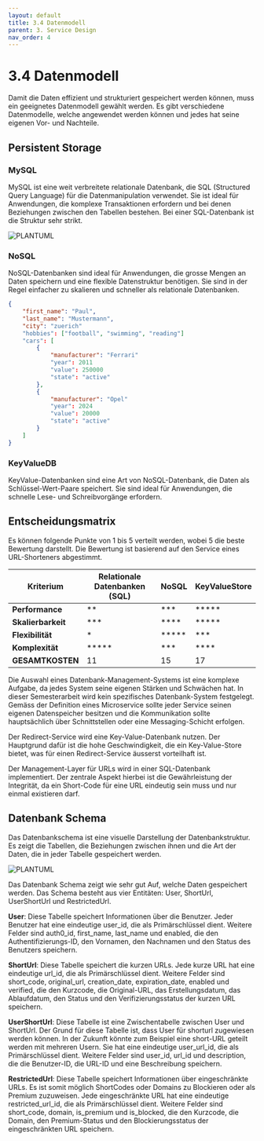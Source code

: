 ```yaml
---
layout: default
title: 3.4 Datenmodell
parent: 3. Service Design
nav_order: 4
---
```


# 3.4 Datenmodell

Damit die Daten effizient und strukturiert gespeichert werden können, muss ein geeignetes Datenmodell gewählt werden. Es gibt verschiedene Datenmodelle, welche angewendet werden können und jedes hat seine eigenen Vor- und Nachteile.

## Persistent Storage

### MySQL

MySQL ist eine weit verbreitete relationale Datenbank, die SQL (Structured Query Language) für die Datenmanipulation verwendet. Sie ist ideal für Anwendungen, die komplexe Transaktionen erfordern und bei denen Beziehungen zwischen den Tabellen bestehen. Bei einer SQL-Datenbank ist die Struktur sehr strikt.

![PLANTUML](https://www.plantuml.com/plantuml/proxy?cache=no&src=https://raw.githubusercontent.com/Cloud-native-engineering/sem03_docs/dev/resources/artifacts/sql_example.plantuml)

### NoSQL

NoSQL-Datenbanken sind ideal für Anwendungen, die grosse Mengen an Daten speichern und eine flexible Datenstruktur benötigen. Sie sind in der Regel einfacher zu skalieren und schneller als relationale Datenbanken.

```json
{
    "first_name": "Paul",
    "last_name": "Mustermann",
    "city": "zuerich"
    "hobbies": ["football", "swimming", "reading"]
    "cars": [
        {
            "manufacturer": "Ferrari"
            "year": 2011
            "value": 250000
            "state": "active"
        },
        {
            "manufacturer": "Opel"
            "year": 2024
            "value": 20000
            "state": "active"
        }
    ]
}
```

### KeyValueDB

KeyValue-Datenbanken sind eine Art von NoSQL-Datenbank, die Daten als Schlüssel-Wert-Paare speichert. Sie sind ideal für Anwendungen, die schnelle Lese- und Schreibvorgänge erfordern.

## Entscheidungsmatrix

Es können folgende Punkte von 1 bis 5 verteilt werden, wobei 5 die beste Bewertung darstellt. Die Bewertung ist basierend auf den Service eines URL-Shorteners abgestimmt.

| **Kriterium**      | **Relationale Datenbanken (SQL)** | **NoSQL**  | **KeyValueStore** |
| ------------------ | --------------------------------- | ---------- | ----------------- |
| **Performance**    | \*\*                              | \*\*\*     | \*\*\*\*\*        |
| **Skalierbarkeit** | \*\*\*                            | \*\*\*\*   | \*\*\*\*\*        |
| **Flexibilität**   | \*                                | \*\*\*\*\* | \*\*\*            |
| **Komplexität**    | \*\*\*\*\*                        | \*\*\*     | \*\*\*\*          |
| **GESAMTKOSTEN**   | 11                                | 15         | 17                |

Die Auswahl eines Datenbank-Management-Systems ist eine komplexe Aufgabe, da jedes System seine eigenen Stärken und Schwächen hat. In dieser Semesterarbeit wird kein spezifisches Datenbank-System festgelegt. Gemäss der Definition eines Microservice sollte jeder Service seinen eigenen Datenspeicher besitzen und die Kommunikation sollte hauptsächlich über Schnittstellen oder eine Messaging-Schicht erfolgen.

Der Redirect-Service wird eine Key-Value-Datenbank nutzen. Der Hauptgrund dafür ist die hohe Geschwindigkeit, die ein Key-Value-Store bietet, was für einen Redirect-Service äusserst vorteilhaft ist.

Der Management-Layer für URLs wird in einer SQL-Datenbank implementiert. Der zentrale Aspekt hierbei ist die Gewährleistung der Integrität, da ein Short-Code für eine URL eindeutig sein muss und nur einmal existieren darf.

## Datenbank Schema

Das Datenbankschema ist eine visuelle Darstellung der Datenbankstruktur. Es zeigt die Tabellen, die Beziehungen zwischen ihnen und die Art der Daten, die in jeder Tabelle gespeichert werden.

![PLANTUML](https://www.plantuml.com/plantuml/proxy?cache=no&src=https://raw.githubusercontent.com/Cloud-native-engineering/sem03_docs/dev/resources/artifacts/sql_schema.plantuml)

Das Datenbank Schema zeigt wie sehr gut Auf, welche Daten gespeichert werden. Das Schema besteht aus vier Entitäten: User, ShortUrl, UserShortUrl und RestrictedUrl.

**User**: Diese Tabelle speichert Informationen über die Benutzer. Jeder Benutzer hat eine eindeutige user_id, die als Primärschlüssel dient. Weitere Felder sind auth0_id, first_name, last_name und enabled, die den Authentifizierungs-ID, den Vornamen, den Nachnamen und den Status des Benutzers speichern.

**ShortUrl**: Diese Tabelle speichert die kurzen URLs. Jede kurze URL hat eine eindeutige url_id, die als Primärschlüssel dient. Weitere Felder sind short_code, original_url, creation_date, expiration_date, enabled und verified, die den Kurzcode, die Original-URL, das Erstellungsdatum, das Ablaufdatum, den Status und den Verifizierungsstatus der kurzen URL speichern.

**UserShortUrl**: Diese Tabelle ist eine Zwischentabelle zwischen User und ShortUrl. Der Grund für diese Tabelle ist, dass User für shorturl zugewiesen werden können. In der Zukunft könnte zum Beispiel eine short-URL geteilt werden mit mehreren Usern. Sie hat eine eindeutige user_url_id, die als Primärschlüssel dient. Weitere Felder sind user_id, url_id und description, die die Benutzer-ID, die URL-ID und eine Beschreibung speichern.

**RestrictedUrl**: Diese Tabelle speichert Informationen über eingeschränkte URLs. Es ist somit möglich ShortCodes oder Domains zu Blockieren oder als Premium zuzuweisen. Jede eingeschränkte URL hat eine eindeutige restricted_url_id, die als Primärschlüssel dient. Weitere Felder sind short_code, domain, is_premium und is_blocked, die den Kurzcode, die Domain, den Premium-Status und den Blockierungsstatus der eingeschränkten URL speichern.
